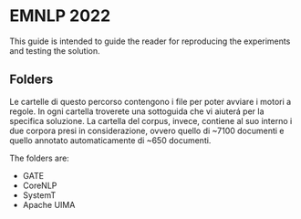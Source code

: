 # EMNLP 2022

This guide is intended to guide the reader for reproducing the experiments and testing the solution.

## Folders

Le cartelle di questo percorso contengono i file per poter avviare i motori a regole. In ogni cartella troverete una sottoguida che vi aiuterá per la specifica soluzione.
La cartella del corpus, invece, contiene al suo interno i due corpora presi in considerazione, ovvero quello di ~7100 documenti e quello annotato automaticamente di ~650 documenti.

The folders are:

* GATE
* CoreNLP
* SystemT
* Apache UIMA 
